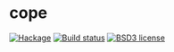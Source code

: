 # cope

[![Hackage](https://img.shields.io/hackage/v/cope.svg)](https://hackage.haskell.org/package/cope)
[![Build status](https://secure.travis-ci.org/aelve/cope.svg)](https://travis-ci.org/aelve/cope)
[![BSD3 license](https://img.shields.io/badge/license-BSD3-blue.svg)](https://github.com/aelve/cope/blob/master/LICENSE)
